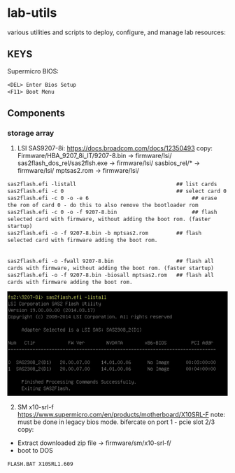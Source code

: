 # lab-utils
various utilities and scripts to deploy, configure, and manage lab resources:

## KEYS ##
Supermicro BIOS:
```shell
<DEL> Enter Bios Setup
<F11> Boot Menu
```


## Components ##
### storage array ###

1. LSI SAS9207-8i: https://docs.broadcom.com/docs/12350493
copy:
Firmware/HBA_9207_8i_IT/9207-8.bin  -> firmware/lsi/
sas2flash_dos_rel/sas2flsh.exe      -> firmware/lsi/
sasbios_rel/*                       -> firmware/lsi/
mptsas2.rom                         -> firmware/lsi/

```shell
sas2flash.efi -listall                                ## list cards
sas2flash.efi -c 0                                    ## select card 0
sas2flash.efi -c 0 -o -e 6                                 ## erase the rom of card 0 - do this to also remove the bootloader rom
sas2flash.efi -c 0 -o -f 9207-8.bin                        ## flash selected card with firmware, without adding the boot rom. (faster startup)
sas2flash.efi -o -f 9207-8.bin -b mptsas2.rom         ## flash selected card with firmware adding the boot rom.


sas2flash.efi -o -fwall 9207-8.bin                    ## flash all cards with firmware, without adding the boot rom. (faster startup)
sas2flash.efi -o -f 9207-8.bin -biosall mptsas2.rom   ## flash all cards with firmware adding the boot rom.
```
![uefi-flash](uefi-flash/firmware/lsi/img/lsi01.png)




2. SM x10-srl-f https://www.supermicro.com/en/products/motherboard/X10SRL-F
note: must be done in legacy bios mode. bifercate on port 1 - pcie slot 2/3
copy:
- Extract downloaded zip file       -> firmware/sm/x10-srl-f/
- boot to DOS
```shell
FLASH.BAT X10SRL1.609
```

